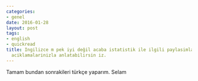 ```yaml
---
categories:
- genel
date: 2016-01-28
layout: post
tags:
- english
- quickread
title: Ingilizce m pek iyi değil acaba istatistik ile ilgili paylasimlarinizda kendi
  aciklamalarinizla anlatabilirsin iz.
---
```


Tamam bundan sonrakileri türkçe yaparım. Selam
